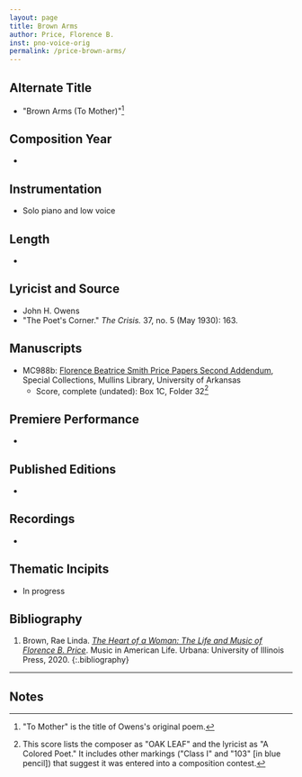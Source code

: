 ```yaml
---
layout: page
title: Brown Arms
author: Price, Florence B.
inst: pno-voice-orig
permalink: /price-brown-arms/
---
```


## Alternate Title
- "Brown Arms (To Mother)"[^fn1]

## Composition Year
- 

## Instrumentation
- Solo piano and low voice 

## Length
- 

## Lyricist and Source
- John H. Owens
- "The Poet's Corner." *The Crisis.* 37, no. 5 (May 1930): 163.

## Manuscripts
- MC988b: <a href="https://uark.as.atlas-sys.com/repositories/2/resources/696/" target="_blank">Florence Beatrice Smith Price Papers Second Addendum</a>, Special Collections, Mullins Library, University of Arkansas
    * Score, complete (undated): Box 1C, Folder 32[^fn2]

## Premiere Performance
- 

## Published Editions
- 

## Recordings
- 

## Thematic Incipits
- In progress

## Bibliography
1. Brown, Rae Linda. <a href="https://www.worldcat.org/title/1122800180" target="_blank">*The Heart of a Woman: The Life and Music of Florence B. Price*</a>. Music in American Life. Urbana: University of Illinois Press, 2020.
{:.bibliography}

---

## Notes
[^fn1]: "To Mother" is the title of Owens's original poem.
[^fn2]: This score lists the composer as "OAK LEAF" and the lyricist as "A Colored Poet." It includes other markings ("Class I" and "103" [in blue pencil]) that suggest it was entered into a composition contest. 